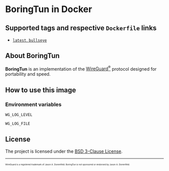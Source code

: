 # BoringTun in Docker

## Supported tags and respective `Dockerfile` links

- [`latest`, `bullseye`](https://github.com/chernetskyi/boringtun-docker/blob/main/Dockerfile.bullseye)

## About BoringTun

**BoringTun** is an implementation of the [WireGuard<sup>®</sup>](https://www.wireguard.com/) protocol designed for portability and speed.

## How to use this image

### Environment variables

`WG_LOG_LEVEL`

`WG_LOG_FILE`

## License

The project is licensed under the [BSD 3-Clause License](https://opensource.org/licenses/BSD-3-Clause).

---

<sub><sub><sub><sub>WireGuard is a registered trademark of Jason A. Donenfeld. BoringTun is not sponsored or endorsed by Jason A. Donenfeld.</sub></sub></sub></sub>
